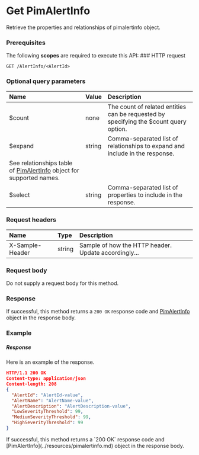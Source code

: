 # Get PimAlertInfo

Retrieve the properties and relationships of pimalertinfo object.
### Prerequisites
The following **scopes** are required to execute this API: ### HTTP request
<!-- { "blockType": "ignored" } -->
```http
GET /AlertInfo/<AlertId>
```
### Optional query parameters
|Name|Value|Description|
|:---------------|:--------|:-------|
|$count|none|The count of related entities can be requested by specifying the $count query option.|
|$expand|string|Comma-separated list of relationships to expand and include in the response. 
See relationships table of [PimAlertInfo](../resources/pimalertinfo.md) object for supported names. |
|$select|string|Comma-separated list of properties to include in the response.|

### Request headers
| Name       | Type | Description|
|:-----------|:------|:----------|
| X-Sample-Header  | string  | Sample of how the HTTP header. Update accordingly...|

### Request body
Do not supply a request body for this method.
### Response
If successful, this method returns a `200 OK` response code and [PimAlertInfo](../resources/pimalertinfo.md) object in the response body.
### Example
##### Response
Here is an example of the response.
<!-- {
  "blockType": "response",
  "truncated": false,
  "@odata.type": "pimalertinfo"
} -->
```json
HTTP/1.1 200 OK
Content-type: application/json
Content-length: 208
{
  "AlertId": "AlertId-value",
  "AlertName": "AlertName-value",
  "AlertDescription": "AlertDescription-value",
  "LowSeverityThreshold": 99,
  "MediumSeverityThreshold": 99,
  "HighSeverityThreshold": 99
}
```

<!-- uuid: f65f2750-059a-4256-b782-c7e9867f43c1
2015-10-14 23:39:38 UTC -->
<!-- {
  "type": "#page.annotation",
  "description": "Get PimAlertInfo",
  "keywords": "",
  "section": "documentation",
  "tocPath": ""
}-->If successful, this method returns a `200 OK` response code and [PimAlertInfo](../resources/pimalertinfo.md) object in the response body.
